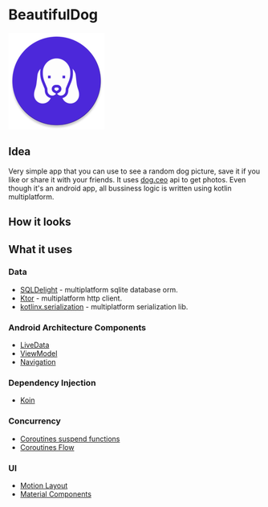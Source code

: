 # BeautifulDog
![](./app/src/main/res/mipmap-xxxhdpi/ic_launcher_round.png?raw=true "Title")
## Idea
Very simple app that you can use to see a random dog picture, save it if you like or share it with your friends. 
It uses [dog.ceo](https://dog.ceo/dog-api/) api to get photos.
Even though it's an android app, all bussiness logic is written using kotlin multiplatform.

## How it looks

## What it uses
### Data
- [SQLDelight](https://github.com/cashapp/sqldelight) - multiplatform sqlite database orm.
- [Ktor](https://ktor.io/) - multiplatform http client.
- [kotlinx.serialization](https://github.com/Kotlin/kotlinx.serialization) - multiplatform serialization lib.
### Android Architecture Components
- [LiveData](https://developer.android.com/topic/libraries/architecture/livedata)
- [ViewModel](https://developer.android.com/topic/libraries/architecture/viewmodel)
- [Navigation](https://developer.android.com/guide/navigation/navigation-getting-started)
### Dependency Injection
- [Koin](https://insert-koin.io/)
### Concurrency
- [Coroutines suspend functions](https://kotlinlang.org/docs/reference/coroutines/basics.html)
- [Coroutines Flow](https://kotlinlang.org/docs/reference/coroutines/flow.html)
### UI
- [Motion Layout](https://developer.android.com/training/constraint-layout/motionlayout) 
- [Material Components](https://github.com/material-components/material-components-android)
